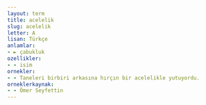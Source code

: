 ```yaml
---
layout: term
title: acelelik
slug: acelelik
letter: A
lisan: Türkçe
anlamlar:
- ► çabukluk
ozellikler:
- - isim
ornekler:
- - Taneleri birbiri arkasına hırçın bir acelelikle yutuyordu.
orneklerkaynak:
- - Ömer Seyfettin
---
```

